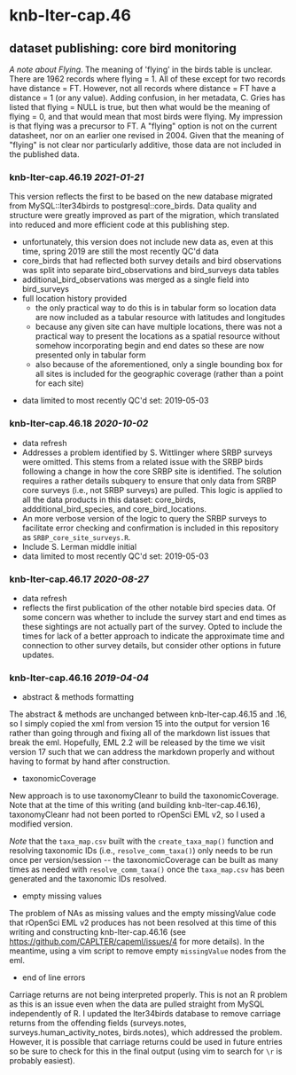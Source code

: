 # knb-lter-cap.46

## dataset publishing: core bird monitoring

_A note about Flying_. The meaning of 'flying' in the birds table is unclear.
There are 1962 records where flying = 1. All of these except for two records
have distance = FT. However, not all records where distance = FT have a
distance = 1 (or any value). Adding confusion, in her metadata, C. Gries has
listed that flying = NULL is true, but then what would be the meaning of flying
= 0, and that would mean that most birds were flying. My impression is that
flying was a precursor to FT. A "flying" option is not on the current
datasheet, nor on an earlier one revised in 2004. Given that the meaning of
"flying" is not clear nor particularly additive, those data are not included in
the published data.

### knb-lter-cap.46.19 *2021-01-21*

This version reflects the first to be based on the new database migrated from
MySQL::lter34birds to postgresql::core_birds. Data quality and structure were
greatly improved as part of the migration, which translated into reduced and
more efficient code at this publishing step.

- unfortunately, this version does not include new data as, even at this time,
  spring 2019 are still the most recently QC'd data
- core_birds that had reflected both survey details and bird observations was
  split into separate bird_observations and bird_surveys data tables
- additional_bird_observations was merged as a single field into bird_surveys
- full location history provided
  + the only practical way to do this is in tabular form so location data are
    now included as a tabular resource with latitudes and longitudes
  + because any given site can have multiple locations, there was not a
    practical way to present the locations as a spatial resource without
    somehow incorporating begin and end dates so these are now presented only
    in tabular form
  - also because of the aforementioned, only a single bounding box for all
    sites is included for the geographic coverage (rather than a point for each
    site)
* data limited to most recently QC'd set: 2019-05-03

### knb-lter-cap.46.18 *2020-10-02*

* data refresh
* Addresses a problem identified by S. Wittlinger where SRBP surveys were
  omitted. This stems from a related issue with the SRBP birds following a
  change in how the core SRBP site is identified. The solution requires a
  rather details subquery to ensure that only data from SRBP core surveys
  (i.e., not SRBP surveys) are pulled. This logic is applied to all the data
  products in this dataset: core_birds, addditional_bird_species, and
  core_bird_locations.
* An more verbose version of the logic to query the SRBP surveys to facilitate
  error checking and confirmation is included in this repository as
  `SRBP_core_site_surveys.R`.
* Include S. Lerman middle initial
* data limited to most recently QC'd set: 2019-05-03

### knb-lter-cap.46.17 *2020-08-27*

* data refresh
* reflects the first publication of the other notable bird species data. Of
  some concern was whether to include the survey start and end times as these
  sightings are not actually part of the survey. Opted to include the times for
  lack of a better approach to indicate the approximate time and connection to
  other survey details, but consider other options in future updates.

### knb-lter-cap.46.16 *2019-04-04*

- abstract & methods formatting

The abstract & methods are unchanged between knb-lter-cap.46.15 and .16, so I
simply copied the xml from version 15 into the output for version 16 rather than
going through and fixing all of the markdown list issues that break the eml.
Hopefully, EML 2.2 will be released by the time we visit version 17 such that we
can address the markdown properly and without having to format by hand after
construction.

- taxonomicCoverage

New approach is to use taxonomyCleanr to build the taxonomicCoverage. Note that
at the time of this writing (and building knb-lter-cap.46.16), taxonomyCleanr
had not been ported to rOpenSci EML v2, so I used a modified version.

*Note* that the `taxa_map.csv` built with the `create_taxa_map()` function and
resolving taxonomic IDs (i.e., `resolve_comm_taxa()`) only needs to be run once
per version/session -- the taxonomicCoverage can be built as many times as
needed with `resolve_comm_taxa()` once the `taxa_map.csv` has been generated and
the taxonomic IDs resolved.

- empty missing values

The problem of NAs as missing values and the empty missingValue code that
rOpenSci EML v2 produces has not been resolved at this time of this writing and
constructing knb-lter-cap.46.16 (see https://github.com/CAPLTER/capeml/issues/4
for more details). In the meantime, using a vim script to remove empty
`missingValue` nodes from the eml.

- end of line errors

Carriage returns are not being interpreted properly. This is not an R problem as
this is an issue even when the data are pulled straight from MySQL independently
of R. I updated the lter34birds database to remove carriage returns from the
offending fields (surveys.notes, surveys.human_activity_notes, birds.notes),
which addressed the problem. However, it is possible that carriage returns could
be used in future entries so be sure to check for this in the final output
(using vim to search for `\r` is probably easiest).
